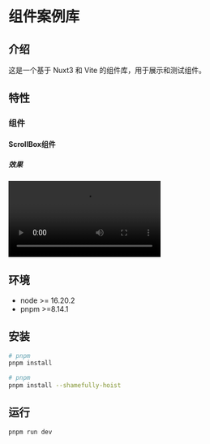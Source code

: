 # 组件案例库

## 介绍

这是一个基于 Nuxt3 和 Vite 的组件库，用于展示和测试组件。

## 特性

### 组件

#### ScrollBox组件
##### 效果
<video src='./assets/md/Tab-2024-10-15_18_04.mp4'></video>

## 环境
- node >= 16.20.2
- pnpm >=8.14.1

## 安装
```bash
# pnpm
pnpm install

# pnpm
pnpm install --shamefully-hoist
```

## 运行

```bash
pnpm run dev
```
